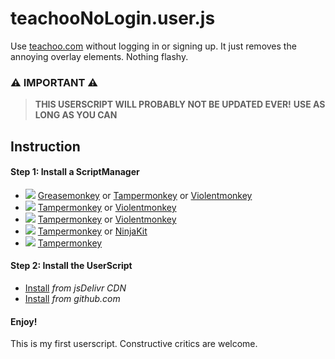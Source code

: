 # teachooNoLogin.user.js
Use [teachoo.com](https://www.teachoo.com/) without logging in or signing up. It just removes the annoying overlay elements. Nothing flashy.

### ⚠ IMPORTANT ⚠
> **THIS USERSCRIPT WILL PROBABLY NOT BE UPDATED EVER!**
> **USE AS LONG AS YOU CAN**


## Instruction

#### Step 1: Install a ScriptManager
* ![](https://raw.githubusercontent.com/reek/anti-adblock-killer/gh-pages/images/firefox.png) [Greasemonkey](https://addons.mozilla.org/firefox/addon/greasemonkey/) or [Tampermonkey](https://addons.mozilla.org/en-US/firefox/addon/tampermonkey/) or [Violentmonkey](https://addons.mozilla.org/en-US/firefox/addon/violentmonkey/)
* ![](https://raw.githubusercontent.com/reek/anti-adblock-killer/gh-pages/images/chrome.png) [Tampermonkey](https://chrome.google.com/webstore/detail/tampermonkey/dhdgffkkebhmkfjojejmpbldmpobfkfo) or [Violentmonkey](https://chrome.google.com/webstore/detail/violentmonkey/jinjaccalgkegednnccohejagnlnfdag)
* ![](https://raw.githubusercontent.com/reek/anti-adblock-killer/gh-pages/images/opera.png) [Tampermonkey](https://addons.opera.com/extensions/details/tampermonkey-beta/) or [Violentmonkey](https://addons.opera.com/extensions/details/violent-monkey/) 
* ![](https://raw.githubusercontent.com/reek/anti-adblock-killer/gh-pages/images/safari.png) [Tampermonkey](https://safari.tampermonkey.net/tampermonkey.safariextz) or [NinjaKit](https://github.com/os0x/NinjaKit)
* ![](https://raw.githubusercontent.com/reek/anti-adblock-killer/gh-pages/images/msedge.png) [Tampermonkey](https://www.microsoft.com/store/p/tampermonkey/9nblggh5162s)

#### Step 2: Install the UserScript
* [Install](https://cdn.jsdelivr.net/gh/shivamsingha/teachooNoLogin.user.js@latest/teachooNoLogin.user.js) *from jsDelivr CDN*
* [Install](https://github.com/shivamsingha/teachooNoLogin.user.js/raw/master/teachooNoLogin.user.js) *from github.com*

#### Enjoy!


This is my first userscript. Constructive critics are welcome.
